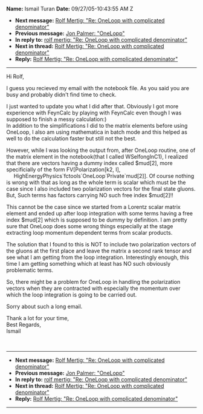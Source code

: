 **Name:** Ismail Turan
**Date:** 09/27/05-10:43:55 AM Z

  - **Next message:** [Rolf Mertig: "Re: OneLoop with complicated
    denominator"](0314.html)
  - **Previous message:** [Jon Palmer: "OneLopp"](0312.html)
  - **In reply to:** [rolf mertig: "Re: OneLoop with complicated
    denominator"](0309.html)
  - **Next in thread:** [Rolf Mertig: "Re: OneLoop with complicated
    denominator"](0314.html)
  - **Reply:** [Rolf Mertig: "Re: OneLoop with complicated
    denominator"](0314.html)

-----

Hi Rolf,  

I guess you recieved my email with the notebook file. As you said you
are busy and probably didn't find time to check.  

I just wanted to update you what I did after that. Obviously I got more
experience with FeynCalc by playing with FeynCalc even though I was
supposed to finish a messy calculation:)  
In addition to the simplifications I did to the matrix elements before
using OneLoop, I also am using mathematica in batch mode and this helped
as well to do the calculation faster but still not the best.  

However, while I was looking the output from, after OneLoop routine, one
of the matrix element in the notebook(that I called WSelfonglnC1), I
realized that there are vectors having a dummy index called
$mud[2], more specificially of the form
FV[Polarization[k2, I],  
     HighEnergyPhysics\`fctools\`OneLoop\`Private\`mud[2]].
Of course nothing is wrong with that as long as the whole term is scalar
which must be the case since I also included two polarization vectors
for the final state gluons. But, Such terms has factors carrying NO such
free index $mud[2]\!\!  

This cannot be the case since we started from a Lorentz scalar matrix
element and ended up after loop integration with some terms having a
free index $mud[2] which is supposed to be dummy by definition.
I am pretty sure that OneLoop does some wrong things especially at the
stage extracting loop momentum dependent terms from scalar products.  

The solution that I found to this is NOT to include two polarization
vectors of the gluons at the first place and leave the matrix a second
rank tensor and see what I am getting from the loop integration.
Interestingly enough, this time I am getting something which at least
has NO such obviously problematic terms.  

So, there might be a problem for OneLoop in handling the polarization
vectors when they are contracted with especially the momentum over which
the loop integration is going to be carried out.  

Sorry about such a long email.  

Thank a lot for your time,  
Best Regards,  
Ismail  

   

-----

  - **Next message:** [Rolf Mertig: "Re: OneLoop with complicated
    denominator"](0314.html)
  - **Previous message:** [Jon Palmer: "OneLopp"](0312.html)
  - **In reply to:** [rolf mertig: "Re: OneLoop with complicated
    denominator"](0309.html)
  - **Next in thread:** [Rolf Mertig: "Re: OneLoop with complicated
    denominator"](0314.html)
  - **Reply:** [Rolf Mertig: "Re: OneLoop with complicated
    denominator"](0314.html)

-----

